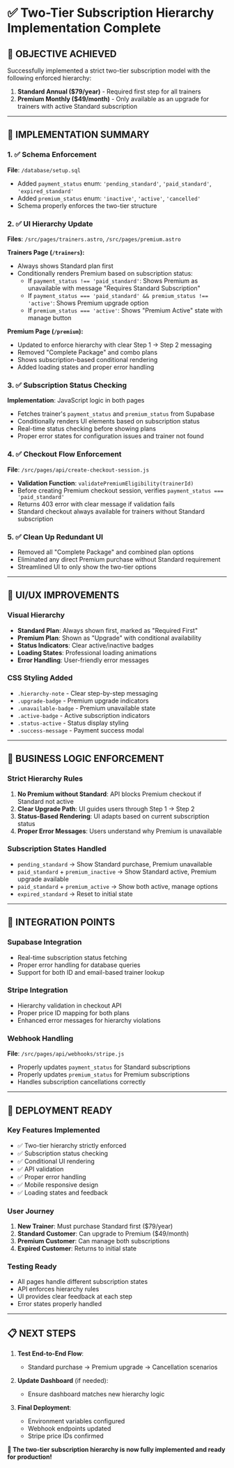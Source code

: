 # ✅ Two-Tier Subscription Hierarchy Implementation Complete

## 🎯 **OBJECTIVE ACHIEVED**
Successfully implemented a strict two-tier subscription model with the following enforced hierarchy:
1. **Standard Annual ($79/year)** - Required first step for all trainers
2. **Premium Monthly ($49/month)** - Only available as an upgrade for trainers with active Standard subscription

---

## 🔧 **IMPLEMENTATION SUMMARY**

### 1. ✅ Schema Enforcement
**File**: `/database/setup.sql`
- Added `payment_status` enum: `'pending_standard'`, `'paid_standard'`, `'expired_standard'`
- Added `premium_status` enum: `'inactive'`, `'active'`, `'cancelled'`
- Schema properly enforces the two-tier structure

### 2. ✅ UI Hierarchy Update
**Files**: `/src/pages/trainers.astro`, `/src/pages/premium.astro`

**Trainers Page (`/trainers`):**
- Always shows Standard plan first
- Conditionally renders Premium based on subscription status:
  - If `payment_status !== 'paid_standard'`: Shows Premium as unavailable with message "Requires Standard Subscription"
  - If `payment_status === 'paid_standard' && premium_status !== 'active'`: Shows Premium upgrade option
  - If `premium_status === 'active'`: Shows "Premium Active" state with manage button

**Premium Page (`/premium`):**
- Updated to enforce hierarchy with clear Step 1 → Step 2 messaging
- Removed "Complete Package" and combo plans
- Shows subscription-based conditional rendering
- Added loading states and proper error handling

### 3. ✅ Subscription Status Checking
**Implementation**: JavaScript logic in both pages
- Fetches trainer's `payment_status` and `premium_status` from Supabase
- Conditionally renders UI elements based on subscription status
- Real-time status checking before showing plans
- Proper error states for configuration issues and trainer not found

### 4. ✅ Checkout Flow Enforcement
**File**: `/src/pages/api/create-checkout-session.js`
- **Validation Function**: `validatePremiumEligibility(trainerId)`
- Before creating Premium checkout session, verifies `payment_status === 'paid_standard'`
- Returns 403 error with clear message if validation fails
- Standard checkout always available for trainers without Standard subscription

### 5. ✅ Clean Up Redundant UI
- Removed all "Complete Package" and combined plan options
- Eliminated any direct Premium purchase without Standard requirement
- Streamlined UI to only show the two-tier options

---

## 🎨 **UI/UX IMPROVEMENTS**

### Visual Hierarchy
- **Standard Plan**: Always shown first, marked as "Required First"
- **Premium Plan**: Shown as "Upgrade" with conditional availability
- **Status Indicators**: Clear active/inactive badges
- **Loading States**: Professional loading animations
- **Error Handling**: User-friendly error messages

### CSS Styling Added
- `.hierarchy-note` - Clear step-by-step messaging
- `.upgrade-badge` - Premium upgrade indicators
- `.unavailable-badge` - Premium unavailable state
- `.active-badge` - Active subscription indicators
- `.status-active` - Status display styling
- `.success-message` - Payment success modal

---

## 🔄 **BUSINESS LOGIC ENFORCEMENT**

### Strict Hierarchy Rules
1. **No Premium without Standard**: API blocks Premium checkout if Standard not active
2. **Clear Upgrade Path**: UI guides users through Step 1 → Step 2
3. **Status-Based Rendering**: UI adapts based on current subscription status
4. **Proper Error Messages**: Users understand why Premium is unavailable

### Subscription States Handled
- `pending_standard` → Show Standard purchase, Premium unavailable
- `paid_standard` + `premium_inactive` → Show Standard active, Premium upgrade available
- `paid_standard` + `premium_active` → Show both active, manage options
- `expired_standard` → Reset to initial state

---

## 🔗 **INTEGRATION POINTS**

### Supabase Integration
- Real-time subscription status fetching
- Proper error handling for database queries
- Support for both ID and email-based trainer lookup

### Stripe Integration
- Hierarchy validation in checkout API
- Proper price ID mapping for both plans
- Enhanced error messages for hierarchy violations

### Webhook Handling
**File**: `/src/pages/api/webhooks/stripe.js`
- Properly updates `payment_status` for Standard subscriptions
- Properly updates `premium_status` for Premium subscriptions
- Handles subscription cancellations correctly

---

## 🚀 **DEPLOYMENT READY**

### Key Features Implemented
- ✅ Two-tier hierarchy strictly enforced
- ✅ Subscription status checking
- ✅ Conditional UI rendering
- ✅ API validation
- ✅ Proper error handling
- ✅ Mobile responsive design
- ✅ Loading states and feedback

### User Journey
1. **New Trainer**: Must purchase Standard first ($79/year)
2. **Standard Customer**: Can upgrade to Premium ($49/month)
3. **Premium Customer**: Can manage both subscriptions
4. **Expired Customer**: Returns to initial state

### Testing Ready
- All pages handle different subscription states
- API enforces hierarchy rules
- UI provides clear feedback at each step
- Error states properly handled

---

## 📋 **NEXT STEPS**

1. **Test End-to-End Flow**:
   - Standard purchase → Premium upgrade → Cancellation scenarios
   
2. **Update Dashboard** (if needed):
   - Ensure dashboard matches new hierarchy logic
   
3. **Final Deployment**:
   - Environment variables configured
   - Webhook endpoints updated
   - Stripe price IDs confirmed

**🎉 The two-tier subscription hierarchy is now fully implemented and ready for production!**
